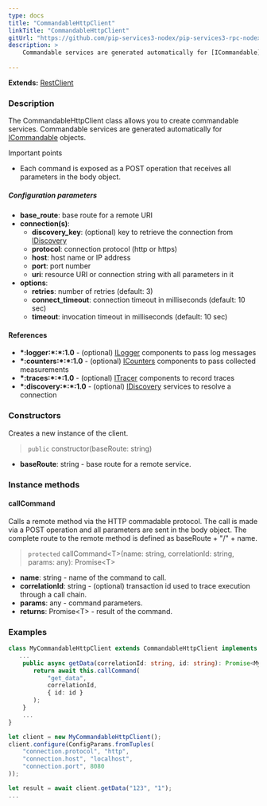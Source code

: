 ```yaml
---
type: docs
title: "CommandableHttpClient"
linkTitle: "CommandableHttpClient"
gitUrl: "https://github.com/pip-services3-nodex/pip-services3-rpc-nodex"
description: >
    Commandable services are generated automatically for [ICommandable](../../../commons/commands/icommandable)
   
---
```


**Extends:** [RestClient](../../clients/rest_client)

### Description

The CommandableHttpClient class allows you to create commandable services. Commandable services are generated automatically for [ICommandable](../../../commons/commands/icommandable) objects.

Important points

- Each command is exposed as a POST operation that receives all parameters in the body object.

##### Configuration parameters

- **base_route**: base route for a remote URI
- **connection(s)**:           
    - **discovery_key**: (optional) key to retrieve the connection from [IDiscovery](../../../components/connect/idiscovery)
    - **protocol**: connection protocol (http or https)
    - **host**: host name or IP address
    - **port**: port number
    - **uri**: resource URI or connection string with all parameters in it
- **options**:
    - **retries**: number of retries (default: 3)
    - **connect_timeout**: connection timeout in milliseconds (default: 10 sec)
    - **timeout**: invocation timeout in milliseconds (default: 10 sec)


#### References

- **\*:logger:\*:\*:1.0** - (optional) [ILogger](../../../components/log/ilogger) components to pass log messages
- **\*:counters:\*:\*:1.0** - (optional) [ICounters](../../../components/count/icounters) components to pass collected measurements
- **\*:traces:\*:\*:1.0** - (optional) [ITracer](../../../components/trace/itracer) components to record traces
- **\*:discovery:\*:\*:1.0** - (optional) [IDiscovery](../../../components/connect/idiscovery) services to resolve a connection




### Constructors
Creates a new instance of the client.

> `public` constructor(baseRoute: string) 

- **baseRoute**: string - base route for a remote service.



### Instance methods

#### callCommand
Calls a remote method via the HTTP commadable protocol. The call is made via a POST operation and all parameters are sent in the body object. The complete route to the remote method is defined as baseRoute + "/" + name.

> `protected` callCommand\<T\>(name: string, correlationId: string, params: any): Promise\<T\>

- **name**: string - name of the command to call.
- **correlationId**: string - (optional) transaction id used to trace execution through a call chain.
- **params**: any - command parameters.
- **returns**: Promise\<T\> - result of the command.


### Examples

```typescript
class MyCommandableHttpClient extends CommandableHttpClient implements IMyClient {
   ...
    public async getData(correlationId: string, id: string): Promise<MyData> {
       return await this.callCommand(
           "get_data",
           correlationId,
           { id: id }
       );        
    }
    ...
}

let client = new MyCommandableHttpClient();
client.configure(ConfigParams.fromTuples(
    "connection.protocol", "http",
    "connection.host", "localhost",
    "connection.port", 8080
));

let result = await client.getData("123", "1");
...
```
